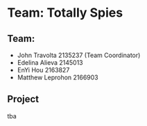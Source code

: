 # Team: Totally Spies

## Team:
- John Travolta 2135237 (Team Coordinator)
- Edelina Alieva 2145013
- EnYi Hou 2163827
- Matthew Leprohon 2166903

## Project

tba
